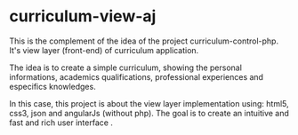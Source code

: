 # curriculum-view-aj

This is the complement of the idea of the project curriculum-control-php. It's view layer (front-end) of curriculum application.

The idea is to create a simple curriculum, showing the personal informations, academics qualifications, professional experiences and especifics knowledges.

In this case, this project is about the view layer implementation using: html5, css3, json and angularJs (without php). The goal is to create an intuitive and fast and rich user interface .
